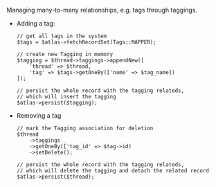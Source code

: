 Managing many-to-many relationships, e.g. tags through taggings.

- Adding a tag:

    ```
    // get all tags in the system
    $tags = $atlas->fetchRecordSet(Tags::MAPPER);

    // create new Tagging in memory
    $tagging = $thread->taggings->appendNew([
        'thread' => $thread,
        'tag' => $tags->getOneBy(['name' => $tag_name])
    ]);

    // persist the whole record with the tagging relateds,
    // which will insert the tagging
    $atlas->persist($tagging);
    ```

- Removing a tag

    ```
    // mark the Tagging association for deletion
    $thread
        ->taggings
        ->getOneBy(['tag_id' => $tag->id)
        ->setDelete();

    // persist the whole record with the tagging relateds,
    // which will delete the tagging and detach the related record
    $atlas->persist($thread);
    ```
